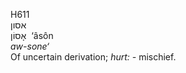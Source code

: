 <body>
  <p>H611<br>  אסון  <br> אָסוֹן  ‎  ‘âsôn  <br><i>aw-sone‘ </i><br>Of uncertain derivation; <i>hurt: - </i>mischief.<br></p>
 </body>